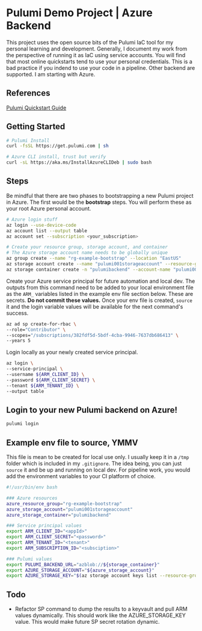 # Pulumi Demo Project | Azure Backend
This project uses the open source bits of the Pulumi IaC tool for my personal
learning and development. Generally, I document my work from the perspective
of running it as IaC using service accounts. You will find that most online
quickstarts tend to use your personal credentials. This is a bad practice if 
you indend to use your code in a pipeline. Other backend are supported. I am
starting with Azure.

## References
[Pulumi Quickstart Guide](<https://www.pulumi.com/docs/clouds/azure/get-started/begin/>) 

## Getting Started
 
```bash
# Pulumi Install
curl -fsSL https://get.pulumi.com | sh
``` 

```bash
# Azure CLI install, trust but verify
curl -sL https://aka.ms/InstallAzureCLIDeb | sudo bash
```

## Steps
Be mindful that there are two phases to bootstrapping a new Pulumi project in
Azure. The first would be the **bootstrap** steps. You will perform these as
your root Azure personal account.

```bash
# Azure login stuff
az login --use-device-code   
az account list --output table 
az account set --subscription <your_subscription>
``` 

```bash
# Create your resource group, storage account, and container
# The Azure storage account name needs to be globally unique
az group create --name "rg-example-bootstrap" --location "EastUS"  
az storage account create --name "pulumi001storageaccount" --resource-group "rg-example-bootstrap" --location "EastUS" --sku "Standard_LRS"
az storage container create -n "pulumibackend" --account-name "pulumi001storageaccount" --auth-mode login
```  

Create your Azure service principal for future automation and local dev. The
outputs from this command need to be added to your local environment file as
the `ARM_` variables listed in the example env file section below. These are
secrets. **Do not commit these values.** Once your env file is created, `source`
it and the login variable values will be available for the next command's
success.
```bash
az ad sp create-for-rbac \
--role="Contributor" \
--scopes="/subscriptions/382fdf5d-5bdf-4cba-9946-7637db686413" \
--years 5
```

Login locally as your newly created service principal.
```bash
az login \
--service-principal \
--username ${ARM_CLIENT_ID} \
--password ${ARM_CLIENT_SECRET} \
--tenant ${ARM_TENANT_ID} \
--output table
```

## Login to your new Pulumi backend on Azure!
```bash
pulumi login
```

## Example env file to source, YMMV
This file is mean to be created for local use only. I usually keep it in a
`/tmp` folder which is included in my `.gitignore`. The idea being, you can
just `source` it and be up and running on local dev. For pipeline work, you
would add the environment variables to your CI platform of choice.

```bash
#!/usr/bin/env bash

### Azure resources
azure_resource_group="rg-example-bootstrap"
azure_storage_account="pulumi001storageaccount"
azure_storage_container="pulumibackend"

### Service principal values
export ARM_CLIENT_ID="<appId>"
export ARM_CLIENT_SECRET="<password>"
export ARM_TENANT_ID="<tenant>"
export ARM_SUBSCRIPTION_ID="<subsciption>"

### Pulumi values
export PULUMI_BACKEND_URL="azblob://${storage_container}"
export AZURE_STORAGE_ACCOUNT="${azure_storage_account}"
export AZURE_STORAGE_KEY="$(az storage account keys list --resource-group ${azure_resource_group} --account-name ${azure_storage_account} --query "[0].value" --output tsv)"
```

## Todo
* Refactor SP command to dump the results to a keyvault and pull ARM values
dynamically. This should work like the AZURE_STORAGE_KEY value. This would make
future SP secret rotation dynamic.
